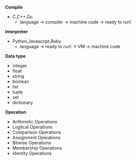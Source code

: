 **Compile**
- C,C++,Go
     - language -> compiler -> machine code -> ready to run!

**Interpreter**
- Python,Javascript,Ruby
     - language -> ready to run! -> VM -> machine code

**Data type**
-    integer
-    float
-    string
-    boolean
-    list
-    tuple
-    set
-    dictionary

**Operation**
-    Arithmetic Operations
-    Logitcal Operations
-    Comparison Operations
-    Assignment Operations
-    Bitwise Operations
-    Membership Operations
-    Identity Operations

